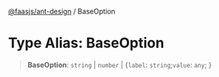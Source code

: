 [@faasjs/ant-design](../README.md) / BaseOption

# Type Alias: BaseOption

> **BaseOption**: `string` \| `number` \| \{`label`: `string`;`value`: `any`; \}
